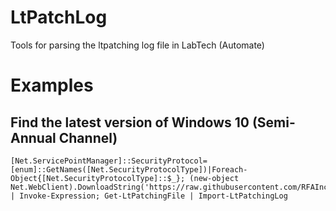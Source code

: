 # LtPatchLog
Tools for parsing the ltpatching log file in LabTech (Automate)

# Examples

## Find the latest version of Windows 10 (Semi-Annual Channel)
```
[Net.ServicePointManager]::SecurityProtocol=[enum]::GetNames([Net.SecurityProtocolType])|Foreach-Object{[Net.SecurityProtocolType]::$_}; (new-object Net.WebClient).DownloadString('https://raw.githubusercontent.com/RFAInc/LtPatchLog/master/LtPatchLog.psm1') | Invoke-Expression; Get-LtPatchingFile | Import-LtPatchingLog
```
